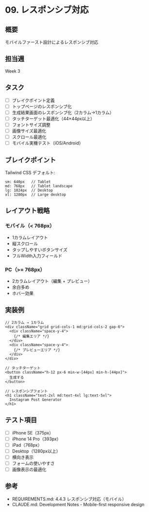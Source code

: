 # 09. レスポンシブ対応

## 概要
モバイルファースト設計によるレスポンシブ対応

## 担当週
Week 3

## タスク

- [ ] ブレイクポイント定義
- [ ] トップページのレスポンシブ化
- [ ] 生成結果画面のレスポンシブ化（2カラム→1カラム）
- [ ] タッチターゲット最適化（44×44px以上）
- [ ] フォントサイズ調整
- [ ] 画像サイズ最適化
- [ ] スクロール最適化
- [ ] モバイル実機テスト（iOS/Android）

## ブレイクポイント

Tailwind CSS デフォルト:
```
sm: 640px   // Tablet
md: 768px   // Tablet landscape
lg: 1024px  // Desktop
xl: 1280px  // Large desktop
```

## レイアウト戦略

### モバイル（< 768px）
- 1カラムレイアウト
- 縦スクロール
- タップしやすいボタンサイズ
- フルWidth入力フィールド

### PC（>= 768px）
- 2カラムレイアウト（編集 + プレビュー）
- 余白多め
- ホバー効果

## 実装例

```tsx
// 2カラム → 1カラム
<div className="grid grid-cols-1 md:grid-cols-2 gap-6">
  <div className="space-y-4">
    {/* 編集エリア */}
  </div>
  <div className="space-y-4">
    {/* プレビューエリア */}
  </div>
</div>

// タッチターゲット
<button className="h-12 px-6 min-w-[44px] min-h-[44px]">
  生成する
</button>

// レスポンシブフォント
<h1 className="text-2xl md:text-4xl lg:text-5xl">
  Instagram Post Generator
</h1>
```

## テスト項目

- [ ] iPhone SE（375px）
- [ ] iPhone 14 Pro（393px）
- [ ] iPad（768px）
- [ ] Desktop（1280px以上）
- [ ] 横向き表示
- [ ] フォームの使いやすさ
- [ ] 画像表示の最適化

## 参考
- REQUIREMENTS.md: 4.4.3 レスポンシブ対応（モバイル）
- CLAUDE.md: Development Notes - Mobile-first responsive design
